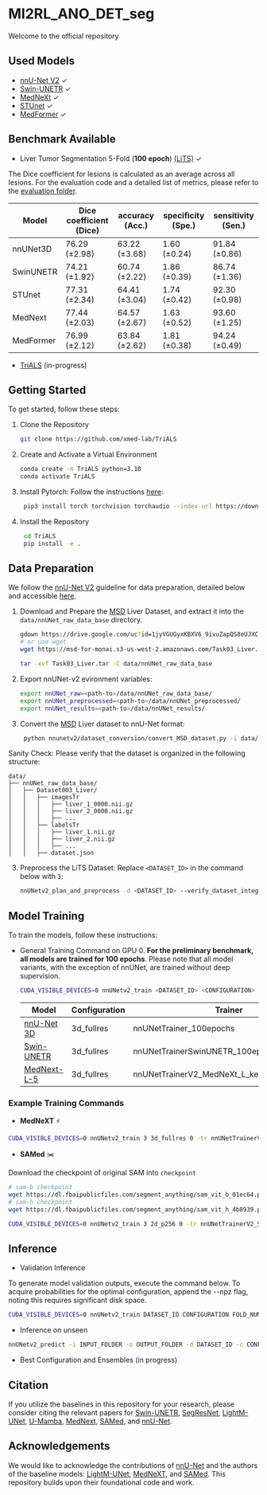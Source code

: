 # MI2RL_ANO_DET_seg

Welcome to the official repository 


## Used Models 
- [nnU-Net V2](https://github.com/MIC-DKFZ/nnUNet?tab=readme-ov-file) ✓
- [Swin-UNETR](https://arxiv.org/abs/2201.01266) ✓
- [MedNeXt](https://link.springer.com/chapter/10.1007/978-3-031-43901-8_39) ✓
- [STUnet](https://arxiv.org) ✓
- [MedFormer](https://arxiv.org) ✓



## Benchmark Available 
- Liver Tumor Segmentation 5-Fold (**100 epoch**) [(LiTS)](https://www.sciencedirect.com/science/article/pii/S1361841522003085) ✓ 

The Dice coefficient for lesions is calculated as an average across all lesions. For the evaluation code and a detailed list of metrics, please refer to the [evaluation folder](evaluation). 

| Model    | Dice coefficient (Dice)   | accuracy (Acc.)  | specificity (Spe.)  |  sensitivity (Sen.)    | 
|----------|---------------|----------------|--------------|---------------|
| nnUNet3D | 76.29 (±2.98) | 63.22 (±3.68)  | 1.60 (±0.24) | 91.84 (±0.86) | 
| SwinUNETR | 74.21 (±1.92) | 60.74 (±2.22)  | 1.86 (±0.39) | 86.74 (±1.36) | 
| STUnet | 77.31 (±2.34) | 64.41 (±3.04)  | 1.74 (±0.42) | 92.30 (±0.98) | 
| MedNext | 77.44 (±2.03) | 64.57 (±2.67)  | 1.63 (±0.52)  | 93.60 (±1.25) | 
| MedFormer | 76.99 (±2.12) | 63.84 (±2.62)  | 1.81 (±0.38)  | 94.24 (±0.49) | 


- [TriALS](https://www.synapse.org/#!Synapse:syn53285416/wiki/) (in-progress)

## Getting Started

To get started, follow these steps:

1. Clone the Repository
   ```bash
   git clone https://github.com/xmed-lab/TriALS
   ```
2. Create and Activate a Virtual Environment
    ```bash
    conda create -n TriALS python=3.10
    conda activate TriALS
   ```
3. Install Pytorch: Follow the instructions [here](https://pytorch.org/get-started/locally/):
   ```bash 
    pip3 install torch torchvision torchaudio --index-url https://download.pytorch.org/whl/cu118
   ```
5. Install the Repository 
   ```bash 
    cd TriALS
    pip install -e .
   ```

## Data Preparation
We follow the [nnU-Net V2](https://github.com/MIC-DKFZ/nnUNet?tab=readme-ov-file) guideline for data preparation, detailed below and accessible [here](https://github.com/MIC-DKFZ/nnUNet/blob/master/documentation/dataset_format.md).


1. Download and Prepare the [MSD](http://medicaldecathlon.com/) Liver Dataset, and extract it into the `data/nnUNet_raw_data_base` directory.
   ```bash 
   gdown https://drive.google.com/uc?id=1jyVGUGyxKBXV6_9ivuZapQS8eUJXCIpu
   # or use wget
   wget https://msd-for-monai.s3-us-west-2.amazonaws.com/Task03_Liver.tar
   ```
    ```bash 
    tar -xvf Task03_Liver.tar -C data/nnUNet_raw_data_base
   ```

2. Export nnUNet-v2 evironment variables:
   ```bash
   export nnUNet_raw=<path-to>/data/nnUNet_raw_data_base/
   export nnUNet_preprocessed=<path-to>/data/nnUNet_preprocessed/
   export nnUNet_results=<path-to>/data/nnUNet_results/
   ```

3. Convert the [MSD](http://medicaldecathlon.com/) Liver dataset to nnU-Net format:
   ```bash 
    python nnunetv2/dataset_conversion/convert_MSD_dataset.py -i data/nnUNet_raw_data_base/Task03_Liver/
   ```
Sanity Check: Please verify that the dataset is organized in the following structure:
```
data/
├── nnUNet_raw_data_base/
│   ├── Dataset003_Liver/
│   │   ├── imagesTr
│   │   │   ├── liver_1_0000.nii.gz
│   │   │   ├── liver_2_0000.nii.gz
│   │   │   ├── ...
│   │   ├── labelsTr
│   │   │   ├── liver_1.nii.gz
│   │   │   ├── liver_2.nii.gz
│   │   │   ├── ...
│   │   ├── dataset.json
```
3. Preprocess the LiTS Dataset: Replace `<DATASET_ID>` in the command below with `3`:
   ```bash
   nnUNetv2_plan_and_preprocess -d <DATASET_ID> --verify_dataset_integrity
   ```
## Model Training
To train the models, follow these instructions:
- General Training Command on GPU 0. **For the preliminary benchmark, all models are trained for 100 epochs**. Please note that all model variants, with the exception of nnUNet, are trained without deep supervision.   
   ```bash
   CUDA_VISIBLE_DEVICES=0 nnUNetv2_train <DATASET_ID> <CONFIGURATION> <FOLD_NUM> -tr <TRAINER>
   ```
    | Model                                                                         | Configuration | Trainer                           |
    |-------------------------------------------------------------------------------|---------------|-----------------------------------|
    | [nnU-Net 3D](https://github.com/MIC-DKFZ/nnUNet)                              | 3d_fullres    | nnUNetTrainer_100epochs                     |
    | [Swin-UNETR](https://arxiv.org/abs/2201.01266)                                | 3d_fullres    | nnUNetTrainerSwinUNETR_100epochs            |
    | [MedNext-L-5](https://link.springer.com/chapter/10.1007/978-3-031-43901-8_39) | 3d_fullres    | nnUNetTrainerV2_MedNeXt_L_kernel5_100epochs |


### Example Training Commands

- **MedNeXT** ⚡
  
```bash
CUDA_VISIBLE_DEVICES=0 nnUNetv2_train 3 3d_fullres 0 -tr nnUNetTrainerV2_MedNeXt_B_kernel5
   ```

- **SAMed** ✂️

Download the checkpoint of original SAM into `checkpoint`
```bash
# sam-b checkpoint
wget https://dl.fbaipublicfiles.com/segment_anything/sam_vit_b_01ec64.pth -O checkpoints/sam_vit_b_01ec64.pth
# sam-h checkpoint
wget https://dl.fbaipublicfiles.com/segment_anything/sam_vit_h_4b8939.pth -O checkpoints/sam_vit_h_4b8939.pth
 ```

```bash
CUDA_VISIBLE_DEVICES=0 nnUNetv2_train 3 2d_p256 0 -tr nnUNetTrainerV2_SAMed_b_r_4
   ```

## Inference 
- Validation Inference

To generate model validation outputs, execute the command below. To acquire probabilities for the optimal configuration, append the --npz flag, noting this requires significant disk space.

```bash
CUDA_VISIBLE_DEVICES=0 nnUNetv2_train DATASET_ID CONFIGURATION FOLD_NUM -tr TRAINER --val --npz
```


- Inference on unseen
```bash
nnUNetv2_predict -i INPUT_FOLDER -o OUTPUT_FOLDER -d DATASET_ID -c CONFIGURATION -tr TRAINER_NAME
```
 
- Best Configuration and Ensembles (in progress)



## Citation
If you utilize the baselines in this repository for your research, please consider citing the relevant papers for [Swin-UNETR](https://arxiv.org/abs/2201.01266), [SegResNet](https://arxiv.org/pdf/1810.11654.pdf), [LightM-UNet](https://arxiv.org/abs/2403.05246v1), [U-Mamba](https://arxiv.org/abs/2401.04722), [MedNext](https://github.com/MIC-DKFZ/MedNeXt), [SAMed](https://arxiv.org/abs/2304.13785), and [nnU-Net](https://www.nature.com/articles/s41592-020-01008-z).



## Acknowledgements

We would like to acknowledge the contributions of [nnU-Net](https://github.com/MIC-DKFZ/nnUNet) and the authors of the baseline models: [LightM-UNet](https://github.com/mrblankness/lightm-unet), [MedNeXT](https://github.com/MIC-DKFZ/MedNeXt), and [SAMed](https://github.com/hitachinsk/SAMed). This repository builds upon their foundational code and work.
